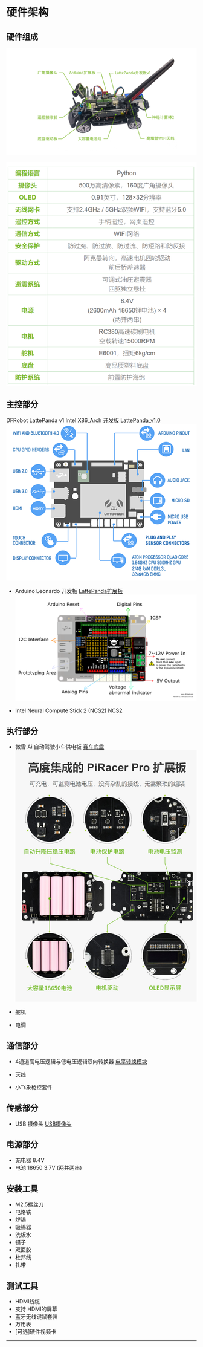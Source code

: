 #  硬件架构

##  硬件组成

![驴车外观](./images/donkeycar_outlook.png)

![硬件列表](./images/hardware_arch.png)

## 主控部分

DFRobot LattePanda v1 Intel X86_Arch 开发板
[LattePanda_v1.0](https://wiki.dfrobot.com.cn/LattePanda_V1_0#target_6)
![LattePanda](./images/lattepanda.png)

* Arduino Leonardo 开发板
[LattePanda扩展板](https://www.dfrobot.com.cn/goods-1529.html)
![LattePanda扩展板](./images/arduino.png)

* Intel Neural Compute Stick 2 (NCS2)
[NCS2](https://www.intel.com/content/www/us/en/developer/tools/neural-compute-stick/overview.html?wapkw=Intel%C2%AE%20Neural%20Compute%20Stick%202)


## 执行部分

* 微雪 Ai 自动驾驶小车供电板
[赛车底盘](https://www.waveshare.net/wiki/PiRacer_Pro_AI_Kit)
![赛车底盘](./images/racer_board.png)

* 舵机
* 电调

## 通信部分

* 4通道高电压逻辑与低电压逻辑双向转换器
[电平转换模块](https://wiki.dfrobot.com.cn/_SKU_DFR0843_4-Bit_Level_Translator)

* 天线
* 小飞象枪控套件

## 传感部分

* USB 摄像头
[USB摄像头](https://wj10gz7r7t.feishu.cn/wiki/wikcnJ5D00TZdovpTemvdShQgwd)

## 电源部分

* 充电器 8.4V 
* 电池 18650 3.7V (两并两串)

## 安装工具

* M2.5螺丝刀
* 电烙铁
* 焊锡
* 吸锡器
* 洗板水
* 镊子
* 双面胶
* 杜邦线
* 扎带

## 测试工具

* HDMI线缆
* 支持 HDMI的屏幕
* 蓝牙无线键鼠套装
* 万用表
* [可选]硬件视频卡

---
